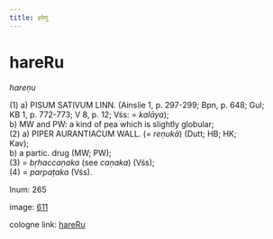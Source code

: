 ```yaml
---
title: हरेणु
---
```


# hareRu

<i>hareṇu</i>  <div n="P" />(1) a) <bot>PISUM SATIVUM LINN.</bot> (Ainslie 1, p. 297-299; Bpn, p. 648; Gul; <div n="lb" />KB 1, p. 772-773; V 8, p. 12; Vśs: = <i>kalāya</i>); <div n="lb" />b) MW and PW: a kind of pea which is slightly globular; <div n="P" />(2) a) <bot>PIPER AURANTIACUM WALL.</bot> (= <i>reṇukā</i>) (Dutt; HB; HK; <div n="lb" />Kav); <div n="lb" />b) a partic. drug (MW; PW); <div n="P" />(3) = <i>bṛhaccaṇaka</i> (see <i>caṇaka</i>) (Vśs); <div n="P" />(4) = <i>parpaṭaka</i> (Vśs).

lnum: 265

image: [611](https://www.sanskrit-lexicon.uni-koeln.de/scans/csl-apidev/servepdf.php?dict=snp&page=611)

cologne link: [hareRu](https://sanskrit-lexicon.uni-koeln.de/scans/csl-apidev/getword.php?dict=snp&key=hareRu)

